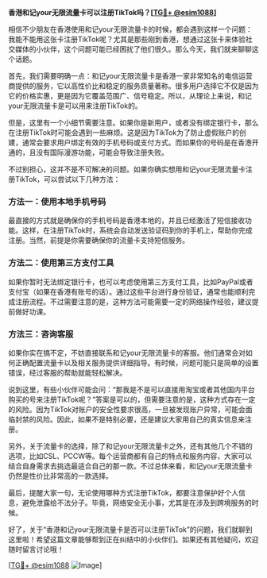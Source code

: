 **香港和记your无限流量卡可以注册TikTok吗？[[TG💪+ @esim1088](https://t.me/s/esim1088)]**

相信不少朋友在香港使用和记your无限流量卡的时候，都会遇到这样一个问题：我能不能用这张卡注册TikTok呢？尤其是那些刚到香港，想通过这张卡来体验社交媒体的小伙伴，这个问题可能已经困扰了他们很久。那么今天，我们就来聊聊这个话题。

首先，我们需要明确一点：和记your无限流量卡是香港一家非常知名的电信运营商提供的服务，它以高性价比和稳定的服务质量著称。很多用户选择它不仅是因为它的价格实惠，更是因为它覆盖范围广、信号稳定。所以，从理论上来说，和记your无限流量卡是可以用来注册TikTok的。

但是，这里有一个小细节需要注意。如果你是新用户，或者没有绑定银行卡，那么在注册TikTok时可能会遇到一些麻烦。这是因为TikTok为了防止虚假账户的创建，通常会要求用户绑定有效的手机号码或支付方式。而如果你的号码是在香港开通的，且没有国际漫游功能，可能会导致注册失败。

不过别担心，这并不是不可解决的问题。如果你确实想用和记your无限流量卡注册TikTok，可以尝试以下几种方法：

### 方法一：使用本地手机号码

最直接的方式就是确保你的手机号码是香港本地的，并且已经激活了短信接收功能。这样，在注册TikTok时，系统会自动发送验证码到你的手机上，帮助你完成注册。当然，前提是你需要确保你的流量卡支持短信服务。

### 方法二：使用第三方支付工具

如果你暂时无法绑定银行卡，也可以考虑使用第三方支付工具，比如PayPal或者支付宝（如果在香港有账号的话）。通过这些平台进行身份验证，通常也能顺利完成注册流程。不过需要注意的是，这种方法可能需要一定的网络操作经验，建议提前做好功课。

### 方法三：咨询客服

如果你实在搞不定，不妨直接联系和记your无限流量卡的客服。他们通常会对如何正确配置流量卡以及相关服务提供详细指导。有时候，问题可能只是简单的设置错误，经过客服的帮助就能轻松解决。

说到这里，有些小伙伴可能会问：“那我是不是可以直接用淘宝或者其他国内平台购买的号来注册TikTok呢？”答案是可以的，但需要注意的是，这种方式存在一定的风险。因为TikTok对账户的安全性要求很高，一旦被发现账户异常，可能会面临封禁的风险。因此，如果不是特别必要，还是建议大家用自己的真实信息来注册。

另外，关于流量卡的选择，除了和记your无限流量卡之外，还有其他几个不错的选项，比如CSL、PCCW等。每个运营商都有自己的特点和服务内容，大家可以结合自身需求去挑选最适合自己的那一款。不过总体来看，和记your无限流量卡仍然是性价比非常高的一款选择。

最后，提醒大家一句，无论使用哪种方式注册TikTok，都要注意保护好个人信息，避免泄露给不法分子。毕竟，网络安全无小事，尤其是在涉及到跨境服务的时候。

好了，关于“香港和记your无限流量卡是否可以注册TikTok”的问题，我们就聊到这里啦！希望这篇文章能够帮到正在纠结中的小伙伴们。如果还有其他疑问，欢迎随时留言讨论哦！

[[TG💪+ @esim1088](https://t.me/s/esim1088) ![Image](https://i.postimg.cc/4NQfJmqS/Snipaste-2025-05-13-00-14-12.png)]